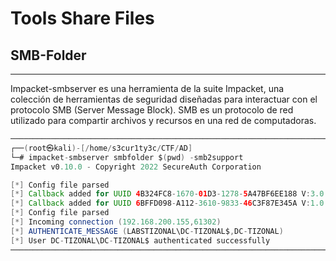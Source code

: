 # Tools Share Files
## SMB-Folder
---
Impacket-smbserver es una herramienta de la suite Impacket, una colección de herramientas de seguridad diseñadas para interactuar con el protocolo SMB (Server Message Block). SMB es un protocolo de red utilizado para compartir archivos y recursos en una red de computadoras.

```java
─────────────────────────────────────────────────────────────────────────────────────────────────────────────────────────────────────────
┌──(root㉿kali)-[/home/s3cur1ty3c/CTF/AD]
└─# impacket-smbserver smbfolder $(pwd) -smb2support
Impacket v0.10.0 - Copyright 2022 SecureAuth Corporation

[*] Config file parsed
[*] Callback added for UUID 4B324FC8-1670-01D3-1278-5A47BF6EE188 V:3.0
[*] Callback added for UUID 6BFFD098-A112-3610-9833-46C3F87E345A V:1.0
[*] Config file parsed
[*] Incoming connection (192.168.200.155,61302)
[*] AUTHENTICATE_MESSAGE (LABSTIZONAL\DC-TIZONAL$,DC-TIZONAL)
[*] User DC-TIZONAL\DC-TIZONAL$ authenticated successfully
─────────────────────────────────────────────────────────────────────────────────────────────────────────────────────────────────────────
```